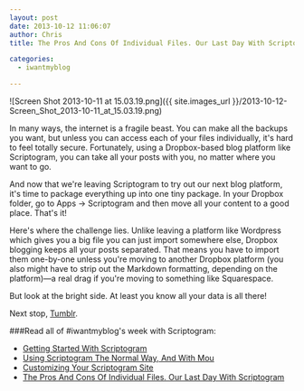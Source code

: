 ```yaml
---
layout: post
date: 2013-10-12 11:06:07
author: Chris
title: The Pros And Cons Of Individual Files. Our Last Day With Scriptogram #iwantmyblog

categories:
  - iwantmyblog

---
```


![Screen Shot 2013-10-11 at 15.03.19.png]({{ site.images_url }}/2013-10-12-Screen_Shot_2013-10-11_at_15.03.19.png)

<!-- excerpt -->

In many ways, the internet is a fragile beast. You can make all the backups you want, but unless you can access each of your files individually, it's hard to feel totally secure. Fortunately, using a Dropbox-based blog platform like Scriptogram, you can take all your posts with you, no matter where you want to go. 

<!-- /excerpt -->

And now that we're leaving Scriptogram to try out our next blog platform, it's time to package everything up into one tiny package. In your Dropbox folder, go to Apps -> Scriptogram and then move all your content to a good place. That's it!

Here's where the challenge lies. Unlike leaving a platform like Wordpress which gives you a big file you can just import somewhere else, Dropbox blogging keeps all your posts separated. That means you have to import them one-by-one unless you're moving to another Dropbox platform (you also might have to strip out the Markdown formatting, depending on the platform)—a real drag if you're moving to something like Squarespace.

But look at the bright side. At least you know all your data is all there!

Next stop, [Tumblr](https://www.tumblr.com/). 

###Read all of #iwantmyblog's week with Scriptogram:

+ [Getting Started With Scriptogram](http://blog.iwantmyname.com/2013/10/getting-started-with-scriptogram.html)
+ [Using Scriptogram The Normal Way, And With Mou](http://blog.iwantmyname.com/2013/10/using-scriptogram-the-normal-way-and-with-mou-iwantmyblog.html)
+ [Customizing Your Scriptogram Site](http://blog.iwantmyname.com/2013/10/customizing-your-scriptogram-site-iwantmyblog.html)
+ [The Pros And Cons Of Individual Files. Our Last Day With Scriptogram](http://blog.iwantmyname.com/2013/10/the-pros-and-cons-of-individual-files-our-last-day-with-scriptogram-iwantmyblog.html)
